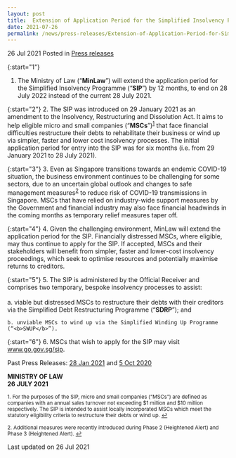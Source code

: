 ```yaml
---
layout: post
title:  Extension of Application Period for the Simplified Insolvency Programme
date: 2021-07-26
permalink: /news/press-releases/Extension-of-Application-Period-for-Simplified-Insolvency-Programme
---
```


26 Jul 2021 Posted in [Press releases](/news/press-releases)

{:start="1"}
1. The Ministry of Law (“<b>MinLaw</b>”) will extend the application period for the Simplified Insolvency Programme (“<b>SIP</b>”) by 12 months, to end on 28 July 2022 instead of the current 28 July 2021.

{:start="2"}
2. The SIP was introduced on 29 January 2021 as an amendment to the Insolvency, Restructuring and Dissolution Act. It aims to help eligible micro and small companies (“<b>MSCs</b>”)<sup><a href="#fn1" id="ref1">1</a></sup> that face financial difficulties restructure their debts to rehabilitate their business or wind up via simpler, faster and lower cost insolvency processes. The initial application period for entry into the SIP was for six months (i.e. from 29 January 2021 to 28 July 2021). 

{:start="3"}
3. Even as Singapore transitions towards an endemic COVID-19 situation, the business environment continues to be challenging for some sectors, due to an uncertain global outlook and changes to safe management measures<sup><a href="#fn2" id="ref2">2</a></sup> to reduce risk of COVID-19 transmissions in Singapore. MSCs that have relied on industry-wide support measures by the Government and financial industry may also face financial headwinds in the coming months as temporary relief measures taper off. 

{:start="4"}
4. Given the challenging environment, MinLaw will extend the application period for the SIP. Financially distressed MSCs, where eligible, may thus continue to apply for the SIP. If accepted, MSCs and their stakeholders will benefit from simpler, faster and lower-cost insolvency proceedings, which seek to optimise resources and potentially maximise returns to creditors.

{:start="5"}
5. The SIP is administered by the Official Receiver and comprises two temporary, bespoke insolvency processes to assist:<br>
<br>
    a. viable but distressed MSCs to restructure their debts with their creditors via the Simplified Debt Restructuring Programme (“<b>SDRP</b>”); and 
    
    b. unviable MSCs to wind up via the Simplified Winding Up Programme (“<b>SWUP</b>”). 
 
{:start="6"}
6. MSCs that wish to apply for the SIP may visit www.go.gov.sg/sip.

Past Press Releases: [28 Jan 2021](/news/press-releases/simplified-insolvency-programme-commences) and [5 Oct 2020](/news/press-releases/simplified-insolvency-programme)

**MINISTRY OF LAW**
<br>**26 JULY 2021**

<p><sup id="fn1">1. For the purposes of the SIP, micro and small companies (“MSCs”) are defined as companies with an annual sales turnover not exceeding $1 million and $10 million respectively. The SIP is intended to assist locally incorporated MSCs which meet the statutory eligibility criteria to restructure their debts or wind up. <a href="#ref1" title="Jump back to footnote 1 in the text.">↩</a></sup></p>

<p><sup id="fn2">2. Additional measures were recently introduced during Phase 2 (Heightened Alert) and Phase 3 (Heightened Alert). <a href="#ref2" title="Jump back to footnote 2 in the text.">↩</a></sup></p>


<p class="right-side-updated">Last updated on 26 Jul 2021</p>
